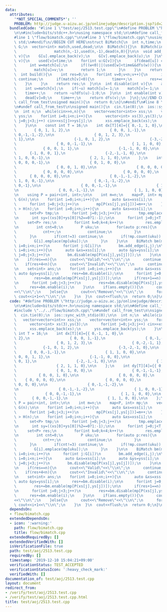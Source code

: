 ```yaml
---
data:
  attributes:
    '*NOT_SPECIAL_COMMENTS*': ''
    PROBLEM: http://judge.u-aizu.ac.jp/onlinejudge/description.jsp?id=2513
  bundledCode: "#line 1 \"test/aoj/2513.test.cpp\"\n#define PROBLEM \"http://judge.u-aizu.ac.jp/onlinejudge/description.jsp?id=2513\"\
    \n\n#include<bits/stdc++.h>\nusing namespace std;\n\n#define call_from_test\n\
    #line 1 \"flow/bimatch.cpp\"\n\n#line 3 \"flow/bimatch.cpp\"\nusing namespace\
    \ std;\n#endif\n//BEGIN CUT HERE\nstruct BiMatch{\n  int n,time;\n  vector<vector<int>>\
    \ G;\n  vector<int> match,used,dead;\n\n  BiMatch(){}\n  BiMatch(int n):n(n),time(0),G(n),\n\
    \                 match(n,-1),used(n,-1),dead(n,0){}\n\n  void add_edge(int u,int\
    \ v){\n    G[u].emplace_back(v);\n    G[v].emplace_back(u);\n  }\n\n  int dfs(int\
    \ v){\n    used[v]=time;\n    for(int u:G[v]){\n      if(dead[u]) continue;\n\
    \      int w=match[u];\n      if((w<0)||(used[w]<time&&dfs(w))){\n        match[v]=u;\n\
    \        match[u]=v;\n        return 1;\n      }\n    }\n    return 0;\n  }\n\n\
    \  int build(){\n    int res=0;\n    for(int v=0;v<n;v++){\n      if(dead[v])\
    \ continue;\n      if(match[v]<0){\n        time++;\n        res+=dfs(v);\n  \
    \    }\n    }\n    return res;\n  }\n\n  int disable(int v){\n    assert(!dead[v]);\n\
    \    int u=match[v];\n    if(~u) match[u]=-1;\n    match[v]=-1;\n    dead[v]=1;\n\
    \    time++;\n    return ~u?dfs(u)-1:0;\n  }\n\n  int enable(int v){\n    assert(dead[v]);\n\
    \    dead[v]=0;\n    time++;\n    return dfs(v);\n  }\n};\n//END CUT HERE\n#ifndef\
    \ call_from_test\nsigned main(){\n  return 0;\n}\n#endif\n#line 8 \"test/aoj/2513.test.cpp\"\
    \n#undef call_from_test\n\nsigned main(){\n  cin.tie(0);\n  ios::sync_with_stdio(0);\n\
    \n  int n;\n  while(cin>>n,n){\n    vector<vector<int>> xss;\n    vector<vector<int>>\
    \ yss;\n    for(int i=0;i<n;i++){\n      vector<int> xs(3),ys(3);\n      for(int\
    \ j=0;j<3;j++) cin>>xs[j]>>ys[j];\n      xss.emplace_back(xs);\n      yss.emplace_back(ys);\n\
    \    }\n\n    const int T = 16;\n    int dx[T][4]={{ 0,-1, 1, 0},\n          \
    \        { 0, 1, 1, 2},\n                  { 0, 0, 1,-1},\n                  {\
    \ 0,-1,-1,-2},\n\n                  { 0, 1, 2, 3},\n                  { 0,-2,-1,\
    \ 1},\n\n                  {-1, 0, 1, 2},\n                  {-3,-2,-1, 0},\n\n\
    \                  { 0, 0,-1,-1},\n                  { 1, 1, 0, 0},\n\n      \
    \            { 0, 0, 1, 1},\n                  {-1,-1, 0, 0},\n\n            \
    \      {-1, 0, 0, 1},\n                  {-2,-1,-1, 0},\n\n                  {\
    \ 1, 0, 0,-1},\n                  { 2, 1, 1, 0},\n\n    };\n    int dy[T][4]={{\
    \ 0, 0, 0,-1},\n                  { 0, 1, 0, 0},\n                  { 0,-1,-1,-1},\n\
    \                  { 0, 0, 1, 0},\n\n                  { 0, 0, 0, 0},\n      \
    \            { 0, 0, 0, 0},\n\n                  { 0, 0, 0, 0},\n            \
    \      { 0, 0, 0, 0},\n\n                  { 0,-1,-1,-2},\n                  {\
    \ 1, 0, 0,-1},\n\n                  { 0,-1,-1,-2},\n                  { 1, 0,\
    \ 0,-1},\n\n                  { 0, 0,-1,-1},\n                  { 1, 1, 0, 0},\n\
    \n                  { 0, 0,-1,-1},\n                  { 1, 1, 0, 0},\n\n    };\n\
    \n    using P = pair<int, int>;\n\n    int m=n;\n    map<P, int> mp;\n    vector<set<int>>\
    \ G(n);\n\n    for(int i=0;i<n;i++){\n      auto &xs=xss[i];\n      auto &ys=yss[i];\n\
    \      for(int j=0;j<3;j++)\n        mp[P(xs[j],ys[j])]=m++;\n    }\n\n    vector<set<int>\
    \ > H(n);\n    for(int i=0;i<n;i++){\n      auto &xs=xss[i];\n      auto &ys=yss[i];\n\
    \      set<P> tmp;\n      for(int j=0;j<3;j++)\n        tmp.emplace(xs[j],ys[j]);\n\
    \n      int sy=((xs[0]+ys[0])%2==0?1:-1);\n\n      for(int j=0;j<T;j++){\n   \
    \     set<P> res;\n        for(int k=0;k<4;k++)\n          res.emplace(xs[0]+dx[j][k],ys[0]+sy*dy[j][k]);\n\
    \n        int cnt=0;\n        P uku;\n        for(auto p:res){\n          if(tmp.count(p)){\n\
    \            cnt++;\n            continue;\n          }\n          uku=p;\n  \
    \      }\n        if(cnt!=3) continue;\n        if(!mp.count(uku)) mp[uku]=m++;\n\
    \        G[i].emplace(mp[uku]);\n      }\n    }\n\n    BiMatch bm(m);\n    for(int\
    \ i=0;i<n;i++)\n      for(int j:G[i])\n        bm.add_edge(i,j);\n\n    for(int\
    \ i=0;i<n;i++){\n      auto &xs=xss[i];\n      auto &ys=yss[i];\n      for(int\
    \ j=0;j<3;j++)\n        bm.disable(mp[P(xs[j],ys[j])]);\n    }\n\n    int res=bm.build();\n\
    \n    if(res==n){\n      cout<<\"Valid\"<<\"\\n\";\n      continue;\n    }\n\n\
    \    if(res+4<n){\n      cout<<\"Invalid\"<<\"\\n\";\n      continue;\n    }\n\
    \n    set<int> ans;\n    for(int i=0;i<n;i++){\n      auto &xs=xss[i];\n     \
    \ auto &ys=yss[i];\n      res+=bm.disable(i);\n\n      for(int j=0;j<3;j++)\n\
    \        res+=bm.enable(mp[P(xs[j],ys[j])]);\n\n      if(res+1==n) ans.emplace(i);\n\
    \n      for(int j=0;j<3;j++)\n        res+=bm.disable(mp[P(xs[j],ys[j])]);\n\n\
    \      res+=bm.enable(i);\n    }\n\n    if(ans.empty()){\n      cout<<\"Invalid\"\
    <<\"\\n\";\n    }else{\n      cout<<\"Remove\"<<\"\\n\";\n      for(int i:ans)\
    \ cout<<i+1<<\"\\n\";\n    }\n  }\n  cout<<flush;\n  return 0;\n}\n"
  code: "#define PROBLEM \"http://judge.u-aizu.ac.jp/onlinejudge/description.jsp?id=2513\"\
    \n\n#include<bits/stdc++.h>\nusing namespace std;\n\n#define call_from_test\n\
    #include \"../../flow/bimatch.cpp\"\n#undef call_from_test\n\nsigned main(){\n\
    \  cin.tie(0);\n  ios::sync_with_stdio(0);\n\n  int n;\n  while(cin>>n,n){\n \
    \   vector<vector<int>> xss;\n    vector<vector<int>> yss;\n    for(int i=0;i<n;i++){\n\
    \      vector<int> xs(3),ys(3);\n      for(int j=0;j<3;j++) cin>>xs[j]>>ys[j];\n\
    \      xss.emplace_back(xs);\n      yss.emplace_back(ys);\n    }\n\n    const\
    \ int T = 16;\n    int dx[T][4]={{ 0,-1, 1, 0},\n                  { 0, 1, 1,\
    \ 2},\n                  { 0, 0, 1,-1},\n                  { 0,-1,-1,-2},\n\n\
    \                  { 0, 1, 2, 3},\n                  { 0,-2,-1, 1},\n\n      \
    \            {-1, 0, 1, 2},\n                  {-3,-2,-1, 0},\n\n            \
    \      { 0, 0,-1,-1},\n                  { 1, 1, 0, 0},\n\n                  {\
    \ 0, 0, 1, 1},\n                  {-1,-1, 0, 0},\n\n                  {-1, 0,\
    \ 0, 1},\n                  {-2,-1,-1, 0},\n\n                  { 1, 0, 0,-1},\n\
    \                  { 2, 1, 1, 0},\n\n    };\n    int dy[T][4]={{ 0, 0, 0,-1},\n\
    \                  { 0, 1, 0, 0},\n                  { 0,-1,-1,-1},\n        \
    \          { 0, 0, 1, 0},\n\n                  { 0, 0, 0, 0},\n              \
    \    { 0, 0, 0, 0},\n\n                  { 0, 0, 0, 0},\n                  { 0,\
    \ 0, 0, 0},\n\n                  { 0,-1,-1,-2},\n                  { 1, 0, 0,-1},\n\
    \n                  { 0,-1,-1,-2},\n                  { 1, 0, 0,-1},\n\n     \
    \             { 0, 0,-1,-1},\n                  { 1, 1, 0, 0},\n\n           \
    \       { 0, 0,-1,-1},\n                  { 1, 1, 0, 0},\n\n    };\n\n    using\
    \ P = pair<int, int>;\n\n    int m=n;\n    map<P, int> mp;\n    vector<set<int>>\
    \ G(n);\n\n    for(int i=0;i<n;i++){\n      auto &xs=xss[i];\n      auto &ys=yss[i];\n\
    \      for(int j=0;j<3;j++)\n        mp[P(xs[j],ys[j])]=m++;\n    }\n\n    vector<set<int>\
    \ > H(n);\n    for(int i=0;i<n;i++){\n      auto &xs=xss[i];\n      auto &ys=yss[i];\n\
    \      set<P> tmp;\n      for(int j=0;j<3;j++)\n        tmp.emplace(xs[j],ys[j]);\n\
    \n      int sy=((xs[0]+ys[0])%2==0?1:-1);\n\n      for(int j=0;j<T;j++){\n   \
    \     set<P> res;\n        for(int k=0;k<4;k++)\n          res.emplace(xs[0]+dx[j][k],ys[0]+sy*dy[j][k]);\n\
    \n        int cnt=0;\n        P uku;\n        for(auto p:res){\n          if(tmp.count(p)){\n\
    \            cnt++;\n            continue;\n          }\n          uku=p;\n  \
    \      }\n        if(cnt!=3) continue;\n        if(!mp.count(uku)) mp[uku]=m++;\n\
    \        G[i].emplace(mp[uku]);\n      }\n    }\n\n    BiMatch bm(m);\n    for(int\
    \ i=0;i<n;i++)\n      for(int j:G[i])\n        bm.add_edge(i,j);\n\n    for(int\
    \ i=0;i<n;i++){\n      auto &xs=xss[i];\n      auto &ys=yss[i];\n      for(int\
    \ j=0;j<3;j++)\n        bm.disable(mp[P(xs[j],ys[j])]);\n    }\n\n    int res=bm.build();\n\
    \n    if(res==n){\n      cout<<\"Valid\"<<\"\\n\";\n      continue;\n    }\n\n\
    \    if(res+4<n){\n      cout<<\"Invalid\"<<\"\\n\";\n      continue;\n    }\n\
    \n    set<int> ans;\n    for(int i=0;i<n;i++){\n      auto &xs=xss[i];\n     \
    \ auto &ys=yss[i];\n      res+=bm.disable(i);\n\n      for(int j=0;j<3;j++)\n\
    \        res+=bm.enable(mp[P(xs[j],ys[j])]);\n\n      if(res+1==n) ans.emplace(i);\n\
    \n      for(int j=0;j<3;j++)\n        res+=bm.disable(mp[P(xs[j],ys[j])]);\n\n\
    \      res+=bm.enable(i);\n    }\n\n    if(ans.empty()){\n      cout<<\"Invalid\"\
    <<\"\\n\";\n    }else{\n      cout<<\"Remove\"<<\"\\n\";\n      for(int i:ans)\
    \ cout<<i+1<<\"\\n\";\n    }\n  }\n  cout<<flush;\n  return 0;\n}\n"
  dependsOn:
  - flow/bimatch.cpp
  extendedDependsOn:
  - icon: ':warning:'
    path: flow/bimatch.cpp
    title: flow/bimatch.cpp
  extendedRequiredBy: []
  extendedVerifiedWith: []
  isVerificationFile: true
  path: test/aoj/2513.test.cpp
  requiredBy: []
  timestamp: '2019-12-10 15:04:21+09:00'
  verificationStatus: TEST_ACCEPTED
  verificationStatusIcon: ':heavy_check_mark:'
  verifiedWith: []
documentation_of: test/aoj/2513.test.cpp
layout: document
redirect_from:
- /verify/test/aoj/2513.test.cpp
- /verify/test/aoj/2513.test.cpp.html
title: test/aoj/2513.test.cpp
---
```

